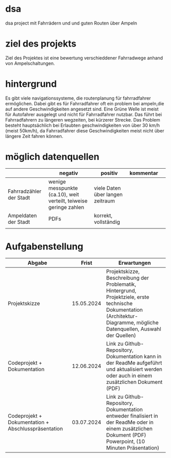 # dsa
dsa project mit Fahrrädern und und guten Routen über Ampeln


# ziel des projekts
Ziel des Projektes ist eine bewertung verschieddener Fahrradwege anhand von Ampelschaltungen.

# hintergrund

Es gibt viele navigationssysteme, die routenplanung für fahrradfahrer ermöglichen. Dabei gibt es für Fahrradfahrer oft ein problem bei ampeln,die auf andere Geschwindigkeiten angesetzt sind. Eine Grüne Welle ist meist für Autofahrer ausgelegt und nicht für Fahrradfahrer nutzbar. Das führt bei Fahrradfahrern zu längeren wegzeiten, bei kürzerer Strecke. Das Problem besteht hauptsächlich bei Erlaubten geschwindigkeiten von über 30 km/h (meist 50km/h), da Fahrradfahrer diese Geschwindigkeiten meist nicht über längere Zeit fahren können.

# möglich datenquellen

|   | negativ  | positiv |  kommentar |   |
|---|---|---|---|---|
| Fahrradzähler der Stadt  |  wenige messpunkte (ca.10),  weit verteilt, teiweise geringe zahlen | viele Daten über langen zeitraum  |   |   |
|  Ampeldaten der Stadt |  PDFs | korrekt, vollständig  |   |   |
|   |   |   |   |   |
  
# Aufgabenstellung

|Abgabe|Frist|Erwartungen|
|---|---|---|
|Projektskizze|15.05.2024|Projektskizze, Beschreibung der Problematik, Hintergrund, Projektziele, erste technische Dokumentation (Architektur-Diagramme, mögliche Datenquellen, Auswahl der Quellen)|
|Codeprojekt + Dokumentation|12.06.2024|Link zu Github-Repository, Dokumentation kann in der ReadMe aufgeführt und aktualisiert werden oder auch in einem zusätzlichen Dokument (PDF)|
|Codeprojekt + Dokumentation + Abschlusspräsentation|03.07.2024|Link zu Github-Repository, Dokumentation entweder finalisiert in der ReadMe oder in einem zusätzlichen Dokument (PDF) Powerpoint, (10 Minuten Präsentation)|
